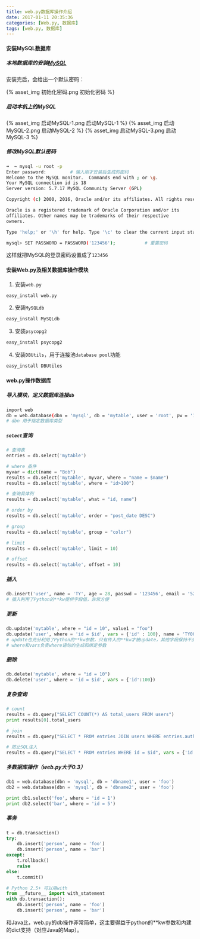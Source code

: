 ```yaml
---
title: web.py数据库操作介绍
date: 2017-01-11 20:35:36
categories: [Web.py, 数据库]
tags: [web.py, 数据库]
---
```


#### 安装MySQL数据库

##### 本地数据库的安装[MySQL](http://dev.mysql.com/downloads/mysql/)
安装完后，会给出一个默认密码：

<!--more-->

{% asset_img 初始化密码.png 初始化密码 %}

##### 启动本机上的MySQL
{% asset_img 启动MySQL-1.png 启动MySQL-1 %}
{% asset_img 启动MySQL-2.png 启动MySQL-2 %}
{% asset_img 启动MySQL-3.png 启动MySQL-3 %}

##### 修改MySQL默认密码

```bash
➜  ~ mysql -u root -p       
Enter password:         # 输入刚才安装后生成的密码
Welcome to the MySQL monitor.  Commands end with ; or \g.
Your MySQL connection id is 18
Server version: 5.7.17 MySQL Community Server (GPL)

Copyright (c) 2000, 2016, Oracle and/or its affiliates. All rights reserved.

Oracle is a registered trademark of Oracle Corporation and/or its
affiliates. Other names may be trademarks of their respective
owners.

Type 'help;' or '\h' for help. Type '\c' to clear the current input statement.

mysql> SET PASSWORD = PASSWORD('123456');           # 重置密码
```
这样就把MySQL的登录密码设置成了``123456``

#### 安装Web.py及相关数据库操作模块

1. 安装``web.py``
```bash
easy_install web.py
```
2. 安装``MySQLdb``
```bash
easy_install MySQLdb
```
3. 安装``psycopg2``
```bash
easy_install psycopg2
```
4. 安装``DBUtils``，用于连接池``database pool``功能
```bash
easy_install DBUtiles
```

#### web.py操作数据库

##### 导入模块，定义数据库连接``db``
```bash
import web
db = web.database(dbn = 'mysql', db = 'mytable', user = 'root', pw = '123456')
# dbn 用于指定数据库类型
```

##### ``select``查询
```python
# 查询表
entries = db.select('mytable')

# where 条件
myvar = dict(name = "Bob")
results = db.select('mytable', myvar, where = "name = $name")
results = db.select('mytable', where = "id>100")

# 查询具体列
results = db.select('mytable', what = "id, name")

# order by
results = db.select('mytable', order = "post_date DESC")

# group
results = db.select('mytable', group = "color")

# limit
results = db.select('mytable', limit = 10)

# offset
results = db.select('mytable', offset = 10)
```

##### 插入
```python
db.insert('user', name = 'TY', age = 28, passwd = '123456', email = '526077432@qq.com')
# 插入利用了Python的**kw提供字段值，非常方便
```

##### 更新
```python
db.update('mytable', where = "id = 10", value1 = "foo")
db.update('user', where = 'id = $id', vars = {'id' : 100}, name = 'TY001', age = 29)
# update也充分利用了Python的**kw参数，只有传入的**kw才被update，其他字段保持不变。
# where和vars负责where语句的生成和绑定参数
```

##### 删除
```python
db.delete('mytable', where = "id = 10")
db.delete('user', where = 'id = $id', vars = {'id':100})
```

##### 复杂查询
```python
# count
results = db.query("SELECT COUNT(*) AS total_users FROM users")
print results[0].total_users

# join
results = db.query("SELECT * FROM entries JOIN users WHERE entries.author_id = users.id")

# 防止SQL注入
results = db.query("SELECT * FROM entries WHERE id = $id", vars = {'id':10})
```

##### 多数据库操作（web.py大于0.3）
```python
db1 = web.database(dbn = 'mysql', db = 'dbname1', user = 'foo')
db2 = web.database(dbn = 'mysql', db = 'dbname2', user = 'foo')

print db1.select('foo', where = 'id = 1')
print db2.select('bar', where = 'id = 5')
```

##### 事务
```python
t = db.transaction()
try:
    db.insert('person', name = 'foo')
    db.insert('person', name = 'bar')
except:
    t.rollback()
    raise
else:
    t.commit()

# Python 2.5+ 可以用with
from __future__ import with_statement
with db.transaction():
    db.insert('person', name = 'foo')
    db.insert('person', name = 'bar')
```

和Java比，web.py的db操作非常简单，这主要得益于python的**kw参数和内建的dict支持（对应Java的Map）。

